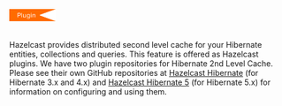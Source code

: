 
<img src="../images/Plugin_New.png" alt="Hibernate Plugin" height="22" width="84">
<br></br>

Hazelcast provides distributed second level cache for your Hibernate entities, collections and queries. This feature is offered as Hazelcast plugins. We have two plugin repositories for Hibernate 2nd Level Cache. Please see their own GitHub repositories at <a href="https://github.com/hazelcast/hazelcast-hibernate" target="_blank">Hazelcast Hibernate</a> (for Hibernate 3.x and 4.x) and <a href="https://github.com/hazelcast/hazelcast-hibernate5" target="_blank">Hazelcast Hibernate 5</a> (for Hibernate 5.x) for information on configuring and using them.


